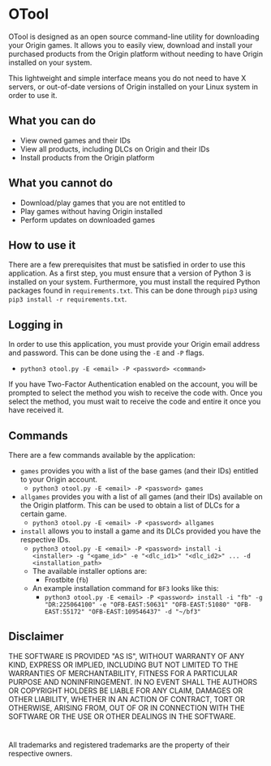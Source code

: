 # OTool
OTool is designed as an open source command-line utility for downloading your Origin games. It allows you to easily view, download and install your purchased products from the Origin platform without needing to have Origin installed on your system.

This lightweight and simple interface means you do not need to have X servers, or out-of-date versions of Origin installed on your Linux system in order to use it.

## What you can do
- View owned games and their IDs
- View all products, including DLCs on Origin and their IDs
- Install products from the Origin platform

## What you cannot do
- Download/play games that you are not entitled to
- Play games without having Origin installed
- Perform updates on downloaded games

## How to use it
There are a few prerequisites that must be satisfied in order to use this application. As a first step, you must ensure that a version of Python 3 is installed on your system. Furthermore, you must install the required Python packages found in `requirements.txt`. This can be done through `pip3` using `pip3 install -r requirements.txt`.

## Logging in
In order to use this application, you must provide your Origin email address and password. This can be done using the `-E` and `-P` flags.
- `python3 otool.py -E <email> -P <password> <command>`

If you have Two-Factor Authentication enabled on the account, you will be prompted to select the method you wish to receive the code with. Once you select the method, you must wait to receive the code and entire it once you have received it.

## Commands
There are a few commands available by the application:
- `games` provides you with a list of the base games (and their IDs) entitled to your Origin account.
  - `python3 otool.py -E <email> -P <password> games`
- `allgames` provides you with a list of all games (and their IDs) available on the Origin platform. This can be used to obtain a list of DLCs for a certain game.
  - `python3 otool.py -E <email> -P <password> allgames`
- `install` allows you to install a game and its DLCs provided you have the respective IDs. 
  - `python3 otool.py -E <email> -P <password> install -i <installer> -g "<game_id>" -e "<dlc_id1>" "<dlc_id2>" ... -d <installation_path>`
  - The available installer options are:
    - Frostbite (`fb`)
  - An example installation command for `BF3` looks like this:
    - `python3 otool.py -E <email> -P <password> install -i "fb" -g "DR:225064100" -e "OFB-EAST:50631" "OFB-EAST:51080" "OFB-EAST:55172" "OFB-EAST:109546437" -d "~/bf3"`

## Disclaimer
THE SOFTWARE IS PROVIDED "AS IS", WITHOUT WARRANTY OF ANY KIND,
EXPRESS OR IMPLIED, INCLUDING BUT NOT LIMITED TO THE WARRANTIES OF
MERCHANTABILITY, FITNESS FOR A PARTICULAR PURPOSE AND NONINFRINGEMENT.
IN NO EVENT SHALL THE AUTHORS OR COPYRIGHT HOLDERS BE LIABLE FOR ANY CLAIM,
DAMAGES OR OTHER LIABILITY, WHETHER IN AN ACTION OF CONTRACT, TORT OR
OTHERWISE, ARISING FROM, OUT OF OR IN CONNECTION WITH THE SOFTWARE OR THE USE
OR OTHER DEALINGS IN THE SOFTWARE.

#
All trademarks and registered trademarks are the property of their respective owners.
